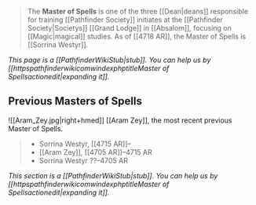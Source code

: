 > The **Master of Spells** is one of the three [[Dean|deans]] responsible for training [[Pathfinder Society]] initiates at the [[Pathfinder Society|Societys]] [[Grand Lodge]] in [[Absalom]], focusing on [[Magic|magical]] studies. As of [[4718 AR]], the Master of Spells is [[Sorrina Westyr]].



*This page is a [[PathfinderWikiStub|stub]]. You can help us by [[httpspathfinderwikicomwindexphptitleMaster of Spellsactionedit|expanding it]].*


## Previous Masters of Spells

![[Aram_Zey.jpg|right+hmed]] 
 [[Aram Zey]], the most recent previous Master of Spells.
> - Sorrina Westyr, [[4715 AR]]–
> - [[Aram Zey]], [[4705 AR]]–4715 AR
> - Sorrina Westyr ??–4705 AR


*This section is a [[PathfinderWikiStub|stub]]. You can help us by [[httpspathfinderwikicomwindexphptitleMaster of Spellsactionedit|expanding it]].*







